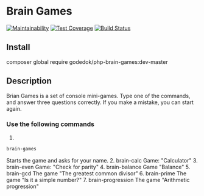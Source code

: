 # Brain Games
[![Maintainability](https://api.codeclimate.com/v1/badges/fdc1434b35a552625fab/maintainability)](https://codeclimate.com/github/godedok/project-lvl1-s312/maintainability)
[![Test Coverage](https://api.codeclimate.com/v1/badges/fdc1434b35a552625fab/test_coverage)](https://codeclimate.com/github/godedok/project-lvl1-s312/test_coverage)
[![Build Status](https://travis-ci.org/godedok/project-lvl1-s312.svg?branch=master)](https://travis-ci.org/godedok/project-lvl1-s312)

## Install
composer global require godedok/php-brain-games:dev-master

## Description
Brian Games is a set of console mini-games. Type one of the commands, and answer three questions correctly. If you make a mistake, you can start again.

### Use the following commands
1. 
```bash
brain-games
```
Starts the game and asks for your name.
2. brain-calc
Game: "Calculator"
3. brain-even
Game: "Check for parity"
4. brain-balance
Game "Balance"
5. brain-gcd
The game "The greatest common divisor"
6. brain-prime
The game "Is it a simple number?"
7. brain-progression
The game "Arithmetic progression"
